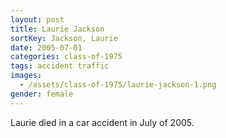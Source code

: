 ```yaml
---
layout: post
title: Laurie Jackson
sortKey: Jackson, Laurie
date: 2005-07-01
categories: class-of-1975
tags: accident traffic
images:
  - /assets/class-of-1975/laurie-jackson-1.png
gender: female
---
```

Laurie died in a car accident in July of 2005. 
